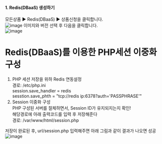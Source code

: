 #### 1. Redis(DBaaS) 생성하기
모든상품 ▶ Redis(DBaaS) ▶ 상품신청을 클릭합니다.</br>
![image](https://github.com/scp-cloudacademy/ce-advanced/assets/147478897/e19f37ef-6005-4b09-bf47-d494f93380bd)
이미지와 버전 선택 후 다음을 클릭합니다.</br>
![image](https://github.com/scp-cloudacademy/ce-advanced/assets/147478897/055420bd-997f-4eb1-8cdd-720facb1dd35)





# Redis(DBaaS)를 이용한 PHP세션 이중화 구성
1. PHP 세션 저장을 위하 Redis 연동설정</br>
경로: /etc/php.ini</br>
   session.save_handler = redis </br>
   sesstion.save_phth = "tcp://redis ip:6378?auth='PASSPHRASE'"
2. Session 이중화 구성 </br>
PHP 구성된 서버를 절체하면서, Session ID가 유지되지는지 확인! </br>
해당경로에 아래 출력코드를 입력 후 저장해준다 </br>
경로: /var/www/html/session.php

저장이 완료된 후, url/session.php 입력해주면 아래 그림과 같이 결과가 나오면 성공 </br>
![image](https://github.com/scp-cloudacademy/ce-advanced/assets/147478897/8de8b04d-982b-40bf-95a5-cc3188c43758)
